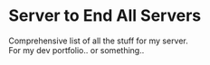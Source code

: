 # Server to End All Servers
Comprehensive list of all the stuff for my server.  
For my dev portfolio.. or something..
